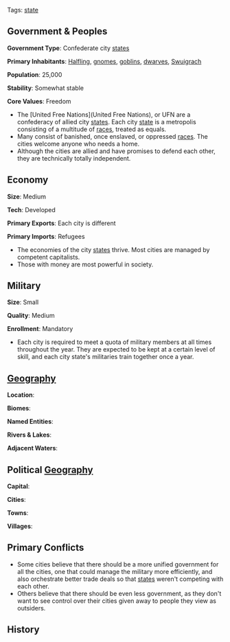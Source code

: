 Tags: [state](States)

## Government & Peoples

**Government Type**: Confederate city [states](States)

**Primary Inhabitants**: [Halfling](Halflings), [gnomes](Gnomes), [goblins](Goblins), [dwarves](Dwarves), [Swuigrach](Swuigrach)

**Population**: 25,000

**Stability**: Somewhat stable

**Core Values**: Freedom

- The [United Free Nations](United Free Nations), or UFN are a confederacy of allied city [states](States). Each city [state](States) is a metropolis consisting of a multitude of [races](Races), treated as equals.
- Many consist of banished, once enslaved, or oppressed [races](Races). The cities welcome anyone who needs a home.
- Although the cities are allied and have promises to defend each other, they are technically totally independent.


## Economy

**Size**: Medium

**Tech**: Developed

**Primary Exports**: Each city is different

**Primary Imports**: Refugees

- The economies of the city [states](States) thrive. Most cities are managed by competent capitalists.
- Those with money are most powerful in society.


## Military

**Size**: Small

**Quality**: Medium

**Enrollment**: Mandatory

- Each city is required to meet a quota of military members at all times throughout the year. They are expected to be kept at a certain level of skill, and each city state's militaries train together once a year.


## [Geography](Geography)

**Location**: 

**Biomes**: 

**Named Entities**:

**Rivers & Lakes**: 

**Adjacent Waters**: 


## Political [Geography](Geography)

**Capital**: 

**Cities**: 

**Towns**: 

**Villages**: 


## Primary Conflicts

- Some cities believe that there should be a more unified government for all the cities, one that could manage the military more efficiently, and also orchestrate better trade deals so that [states](States) weren't competing with each other. 
- Others believe that there should be even less government, as they don't want to see control over their cities given away to people they view as outsiders. 


## History

